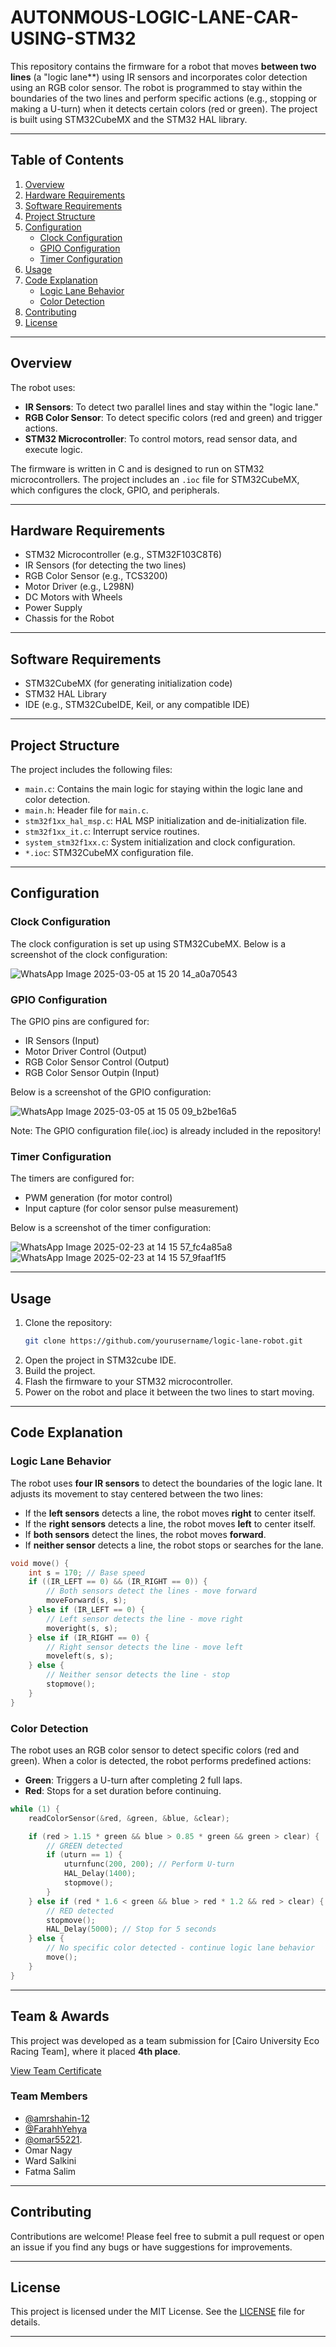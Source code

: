 # AUTONMOUS-LOGIC-LANE-CAR-USING-STM32
This repository contains the firmware for a robot that moves **between two lines** (a "logic lane**) using IR sensors and incorporates color detection using an RGB color sensor. The robot is programmed to stay within the boundaries of the two lines and perform specific actions (e.g., stopping or making a U-turn) when it detects certain colors (red or green). The project is built using STM32CubeMX and the STM32 HAL library.

---

## Table of Contents
1. [Overview](#overview)
2. [Hardware Requirements](#hardware-requirements)
3. [Software Requirements](#software-requirements)
4. [Project Structure](#project-structure)
5. [Configuration](#configuration)
   - [Clock Configuration](#clock-configuration)
   - [GPIO Configuration](#gpio-configuration)
   - [Timer Configuration](#timer-configuration)
6. [Usage](#usage)
7. [Code Explanation](#code-explanation)
   - [Logic Lane Behavior](#logic-lane-behavior)
   - [Color Detection](#color-detection)
8. [Contributing](#contributing)
9. [License](#license)

---

## Overview
The robot uses:
- **IR Sensors**: To detect two parallel lines and stay within the "logic lane."
- **RGB Color Sensor**: To detect specific colors (red and green) and trigger actions.
- **STM32 Microcontroller**: To control motors, read sensor data, and execute logic.

The firmware is written in C and is designed to run on STM32 microcontrollers. The project includes an `.ioc` file for STM32CubeMX, which configures the clock, GPIO, and peripherals.

---

## Hardware Requirements
- STM32 Microcontroller (e.g., STM32F103C8T6)
- IR Sensors (for detecting the two lines)
- RGB Color Sensor (e.g., TCS3200)
- Motor Driver (e.g., L298N)
- DC Motors with Wheels
- Power Supply 
- Chassis for the Robot

---

## Software Requirements
- STM32CubeMX (for generating initialization code)
- STM32 HAL Library
- IDE (e.g., STM32CubeIDE, Keil, or any compatible IDE)

---

## Project Structure
The project includes the following files:
- `main.c`: Contains the main logic for staying within the logic lane and color detection.
- `main.h`: Header file for `main.c`.
- `stm32f1xx_hal_msp.c`: HAL MSP initialization and de-initialization file.
- `stm32f1xx_it.c`: Interrupt service routines.
- `system_stm32f1xx.c`: System initialization and clock configuration.
- `*.ioc`: STM32CubeMX configuration file.

---

## Configuration

### Clock Configuration
The clock configuration is set up using STM32CubeMX. Below is a screenshot of the clock configuration:

![WhatsApp Image 2025-03-05 at 15 20 14_a0a70543](https://github.com/user-attachments/assets/3768d9cc-5350-47b4-a856-c5522e04e414)


### GPIO Configuration
The GPIO pins are configured for:
- IR Sensors (Input)
- Motor Driver Control (Output)
- RGB Color Sensor Control (Output)
- RGB Color Sensor Outpin (Input)

Below is a screenshot of the GPIO configuration:

![WhatsApp Image 2025-03-05 at 15 05 09_b2be16a5](https://github.com/user-attachments/assets/9489f96f-983f-4f96-80c9-f42ee5da6025)

Note: The GPIO configuration file(.ioc) is already included in the repository!
### Timer Configuration
The timers are configured for:
- PWM generation (for motor control)
- Input capture (for color sensor pulse measurement)

Below is a screenshot of the timer configuration:

![WhatsApp Image 2025-02-23 at 14 15 57_fc4a85a8](https://github.com/user-attachments/assets/42bc7741-77de-4d23-8e4f-8792a8839c99)
![WhatsApp Image 2025-02-23 at 14 15 57_9faaf1f5](https://github.com/user-attachments/assets/3130a2d1-05e6-4b2c-b79c-af4e5b88d63f)

---

## Usage
1. Clone the repository:
   ```bash
   git clone https://github.com/yourusername/logic-lane-robot.git
   ```
2. Open the project in STM32cube IDE.
3. Build the project.
4. Flash the firmware to your STM32 microcontroller.
5. Power on the robot and place it between the two lines to start moving.

---

## Code Explanation

### Logic Lane Behavior
The robot uses **four IR sensors** to detect the boundaries of the logic lane. It adjusts its movement to stay centered between the two lines:
- If the **left sensors** detects a line, the robot moves **right** to center itself.
- If the **right sensors** detects a line, the robot moves **left** to center itself.
- If **both sensors** detect the lines, the robot moves **forward**.
- If **neither sensor** detects a line, the robot stops or searches for the lane.

```c
void move() {
    int s = 170; // Base speed
    if ((IR_LEFT == 0) && (IR_RIGHT == 0)) {
        // Both sensors detect the lines - move forward
        moveForward(s, s);
    } else if (IR_LEFT == 0) {
        // Left sensor detects the line - move right
        moveright(s, s);
    } else if (IR_RIGHT == 0) {
        // Right sensor detects the line - move left
        moveleft(s, s);
    } else {
        // Neither sensor detects the line - stop
        stopmove();
    }
}
```

### Color Detection
The robot uses an RGB color sensor to detect specific colors (red and green). When a color is detected, the robot performs predefined actions:
- **Green**: Triggers a U-turn after completing 2 full laps.
- **Red**: Stops for a set duration before continuing.

```c
while (1) {
    readColorSensor(&red, &green, &blue, &clear);

    if (red > 1.15 * green && blue > 0.85 * green && green > clear) {
        // GREEN detected
        if (uturn == 1) {
            uturnfunc(200, 200); // Perform U-turn
            HAL_Delay(1400);
            stopmove();
        }
    } else if (red * 1.6 < green && blue > red * 1.2 && red > clear) {
        // RED detected
        stopmove();
        HAL_Delay(5000); // Stop for 5 seconds
    } else {
        // No specific color detected - continue logic lane behavior
        move();
    }
}
```

---
## Team & Awards

This project was developed as a team submission for [Cairo University Eco Racing Team], where it placed **4th place**.

[View Team Certificate](certificates/Amr%20Nagy%20Abd%20Elsamee%20Shahin.pdf)

### Team Members
- [@amrshahin-12](https://github.com/amrshahin-12) 
- [@FarahhYehya](https://github.com/FarahhYehya)
- [@omar55221](https://github.com/omar55221).
- Omar Nagy
- Ward Salkini
- Fatma Salim
---

## Contributing
Contributions are welcome! Please feel free to submit a pull request or open an issue if you find any bugs or have suggestions for improvements.

---

## License
This project is licensed under the MIT License. See the [LICENSE](LICENSE) file for details.

---
